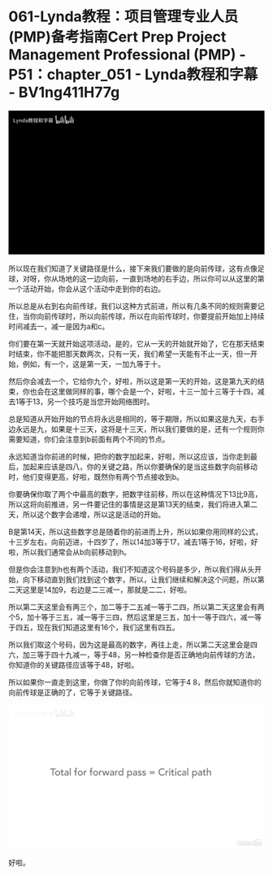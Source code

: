 # 061-Lynda教程：项目管理专业人员(PMP)备考指南Cert Prep Project Management Professional (PMP) - P51：chapter_051 - Lynda教程和字幕 - BV1ng411H77g

![](img/53f54a9ec885a84ece6235034536d894_0.png)

所以现在我们知道了关键路径是什么，接下来我们要做的是向前传球，这有点像足球，对呀，你从场地的这一边向前，一直到场地的右手边，所以你可以从这里的第一个活动开始，你会从这个活动中走到你的右边。

所以总是从右到右向前传球，我们以这种方式前进，所以有几条不同的规则需要记住，当你向前传球时，所以向前传球，所以在向前传球时，你要提前开始加上持续时间减去一，减一是因为a和c。

你们要在第一天就开始这项活动，是的，它从一天的开始就开始了，它在那天结束时结束，你不能把那天数两次，只有一天，我们希望一天能有不止一天，但一开始，例如，有一个，这是第一天，一加九等于十。

然后你会减去一个，它给你九个，好啦，所以这是第一天的开始，这是第九天的结束，你也会在这里做同样的事，哪个会是一个，好啦，十三一加十三等于十四，减去1等于13，另一个技巧是当您开始网络图时。

总是知道从开始开始的节点将永远是相同的，等于期限，所以如果这是九天，右手边永远是九，如果是十三天，这将是十三天，所以我们要做的是，还有一个规则你需要知道，你们会注意到b前面有两个不同的节点。

永远知道当你前进的时候，把你的数字加起来，好啦，所以这应该，当你走到最后，加起来应该是四八，你的关键之路，所以你要确保的是当这些数字向前移动时，他们变得更高，好啦，既然你有两个节点接收到b。

你要确保你取了两个中最高的数字，把数字往前移，所以在这种情况下13比9高，所以这将向前推进，另一件要记住的事情是这是第13天的结束，我们将进入第二天，所以这个数字会递增，所以这是活动的开始。

B是第14天，所以这些数字总是随着你的前进而上升，所以如果你用同样的公式，十三岁左右，向前迈进，十四岁了，所以14加3等于17，减去1等于16，好啦，好啦，所以我们通常会从b向前移动到h。

但是你会注意到h也有两个活动，我们不知道这个号码是多少，所以我们得从头开始，向下移动直到我们找到这个数字，所以，让我们继续和解决这个问题，所以第二天这里是14加9，右边是二三减一，那就是二二，好啦。

所以第二天这里会有两三个，加二等于二五减一等于二四，所以第二天这里会有两个5，加十等于三五，减一等于三四，然后这里是三五，加十一等于四六，减一等于四五，现在我们知道这里有16个，我们这里有四五。

所以我们取这个号码，因为这是最高的数字，再往上走，所以第二天这里会是四六，加三等于四十九减一，等于48，另一种检查你是否正确地向前传球的方法，你知道你的关键路径应该等于48，好啦。

所以如果你一直走到这里，你做了你的向前传球，它等于4 8，然后你就知道你的向前传球是正确的了，它等于关键路径。



![](img/53f54a9ec885a84ece6235034536d894_2.png)

好啦。